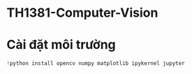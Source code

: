 # TH1381-Computer-Vision

# Cài đặt môi trường 

```python
!python install opencv numpy matplotlib ipykernel jupyter
```